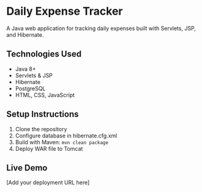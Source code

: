 # Daily Expense Tracker

A Java web application for tracking daily expenses built with Servlets, JSP, and Hibernate.

## Technologies Used
- Java 8+
- Servlets & JSP
- Hibernate
- PostgreSQL
- HTML, CSS, JavaScript

## Setup Instructions
1. Clone the repository
2. Configure database in hibernate.cfg.xml
3. Build with Maven: `mvn clean package`
4. Deploy WAR file to Tomcat

## Live Demo
[Add your deployment URL here]